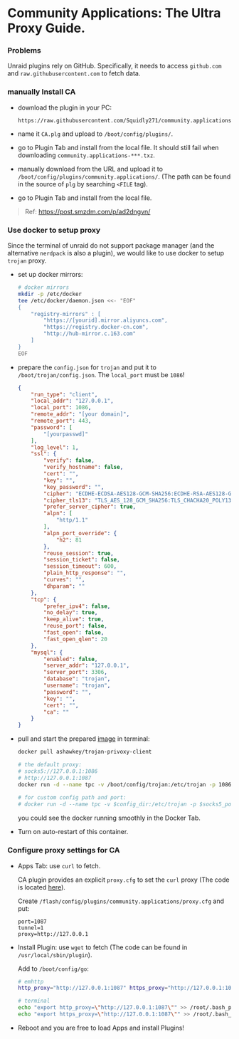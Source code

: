 # Community Applications: The Ultra Proxy Guide.


### Problems

Unraid plugins rely on GitHub. Specifically, it needs to access `github.com` and `raw.githubusercontent.com` to fetch data.


### manually Install CA

* download the plugin in your PC:

  ```
  https://raw.githubusercontent.com/Squidly271/community.applications/master/plugins/community.applications.plg
  ```

* name it `CA.plg` and upload to `/boot/config/plugins/`.

* go to Plugin Tab and install from the local file. It should still fail when downloading `community.applications-***.txz`.
* manually download from the URL and upload it to `/boot/config/plugins/community.applications/`. (The path can be found in the source of `plg` by searching `<FILE` tag).
* go to Plugin Tab and install from the local file.


> Ref: https://post.smzdm.com/p/ad2dngvn/


### Use docker to setup proxy

Since the terminal of unraid do not support package manager (and the alternative  `nerdpack` is also a plugin), we would like to use docker to setup `trojan` proxy.

* set up docker mirrors:

  ```bash
  # docker mirrors
  mkdir -p /etc/docker
  tee /etc/docker/daemon.json <<- "EOF"
  {
      "registry-mirrors" : [
          "https://[yourid].mirror.aliyuncs.com",
          "https://registry.docker-cn.com",
          "http://hub-mirror.c.163.com"
      ]
  }
  EOF
  ```

  
* prepare the `config.json` for `trojan` and put it to `/boot/trojan/config.json`. The `local_port` must be `1086`!

  ```json
  {
      "run_type": "client",
      "local_addr": "127.0.0.1",
      "local_port": 1086,
      "remote_addr": "[your domain]",
      "remote_port": 443,
      "password": [
          "[yourpasswd]"
      ],
      "log_level": 1,
      "ssl": {
          "verify": false,
          "verify_hostname": false,
          "cert": "",
          "key": "",
          "key_password": "",
          "cipher": "ECDHE-ECDSA-AES128-GCM-SHA256:ECDHE-RSA-AES128-GCM-SHA256:ECDHE-ECDSA-AES256-GCM-SHA384:ECDHE-RSA-AES256-GCM-SHA384:ECDHE-ECDSA-CHACHA20-POLY1305:ECDHE-RSA-CHACHA20-POLY1305:DHE-RSA-AES128-GCM-SHA256:DHE-RSA-AES256-GCM-SHA384",
          "cipher_tls13": "TLS_AES_128_GCM_SHA256:TLS_CHACHA20_POLY1305_SHA256:TLS_AES_256_GCM_SHA384",
          "prefer_server_cipher": true,
          "alpn": [
              "http/1.1"
          ],
          "alpn_port_override": {
              "h2": 81
          },
          "reuse_session": true,
          "session_ticket": false,
          "session_timeout": 600,
          "plain_http_response": "",
          "curves": "",
          "dhparam": ""
      },
      "tcp": {
          "prefer_ipv4": false,
          "no_delay": true,
          "keep_alive": true,
          "reuse_port": false,
          "fast_open": false,
          "fast_open_qlen": 20
      },
      "mysql": {
          "enabled": false,
          "server_addr": "127.0.0.1",
          "server_port": 3306,
          "database": "trojan",
          "username": "trojan",
          "password": "",
          "key": "",
          "cert": "",
          "ca": ""
      }
  }
  ```

* pull and start the prepared [image](https://hub.docker.com/repository/docker/ashawkey/trojan-privoxy-client) in terminal:

  ```bash
  docker pull ashawkey/trojan-privoxy-client
  
  # the default proxy:
  # socks5://127.0.0.1:1086
  # http://127.0.0.1:1087
  docker run -d --name tpc -v /boot/config/trojan:/etc/trojan -p 1086:1086 -p 1087:1087 ashawkey/trojan-privoxy-client
    
  # for custom config path and port:
  # docker run -d --name tpc -v $config_dir:/etc/trojan -p $socks5_port:1086 -p $http_port:1087 ashawkey/trojan-privoxy-client
  ```

  you could see the docker running smoothly in the Docker Tab. 

* Turn on auto-restart of this container.


### Configure proxy settings for CA

* Apps Tab: use `curl` to fetch.

  CA plugin provides an explicit `proxy.cfg` to set the `curl` proxy (The code is located [here](https://github.com/Squidly271/community.applications/blob/722f7f489dfbc71382e6dc4a524ee013e29cb344/source/community.applications/usr/local/emhttp/plugins/community.applications/include/helpers.php#L63)).

  Create `/flash/config/plugins/community.applications/proxy.cfg` and put:

  ```
  port=1087
  tunnel=1
  proxy=http://127.0.0.1
  ```

  
* Install Plugin: use `wget` to fetch (The code can be found in `/usr/local/sbin/plugin`).

  Add to `/boot/config/go`:

  ```bash
  # emhttp
  http_proxy="http://127.0.0.1:1087" https_proxy="http://127.0.0.1:1087" /usr/local/sbin/emhttp &
  
  # terminal
  echo "export http_proxy=\"http://127.0.0.1:1087\"" >> /root/.bash_profile 
  echo "export https_proxy=\"http://127.0.0.1:1087\"" >> /root/.bash_profile
  ```

  
* Reboot and you are free to load Apps and install Plugins!


